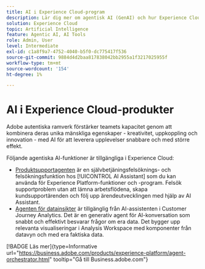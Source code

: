 ```yaml
---
title: AI i Experience Cloud-program
description: Lär dig mer om agentisk AI (GenAI) och hur Experience Cloud-program använder Adobe agentiska ramverk.
solution: Experience Cloud
topic: Artificial Intelligence
feature: Agentic AI, AI Tools
role: Admin, User
level: Intermediate
exl-id: c1a8f9a7-4752-4040-b5f0-dc775417f536
source-git-commit: 9884d4d2baa817838042bb2955a1f3217025955f
workflow-type: tm+mt
source-wordcount: '154'
ht-degree: 1%

---
```


# AI i Experience Cloud-produkter

Adobe autentiska ramverk förstärker teamets kapacitet genom att kombinera deras unika mänskliga egenskaper - kreativitet, uppkoppling och innovation - med AI för att leverera upplevelser snabbare och med större effekt.

Följande agentiska AI-funktioner är tillgängliga i Experience Cloud:

* [Produktsupportagenten](https://experienceleague.adobe.com/en/docs/experience-platform/ai-assistant/new-features/customer-support) är en självbetjäningsfelsöknings- och felsökningsfunktion hos [!UICONTROL AI Assistant] som du kan använda för Experience Platform-funktioner och -program. Felsök supportproblem utan att lämna arbetsflödena, skapa kundsupportärenden och följ upp ärendeutvecklingen med hjälp av AI Assistant.
* [Agenten för datainsikter](https://experienceleague.adobe.com/en/docs/analytics-platform/using/cja-overview/cja-b2c-overview/data-analysis-ai) är tillgänglig från AI-assistenten i Customer Journey Analytics. Det är en generativ agent för AI-konversation som snabbt och effektivt besvarar frågor om era data. Det bygger upp relevanta visualiseringar i Analysis Workspace med komponenter från datavyn och med era faktiska data.

[!BADGE Läs mer]{type=Informative url="https://business.adobe.com/products/experience-platform/agent-orchestrator.html" tooltip="Gå till Business.adobe.com"}
